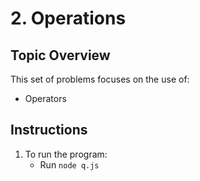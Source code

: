 # 2. Operations

## Topic Overview

This set of problems focuses on the use of:

-   Operators

## Instructions

1. To run the program:
    - Run `node q.js`
